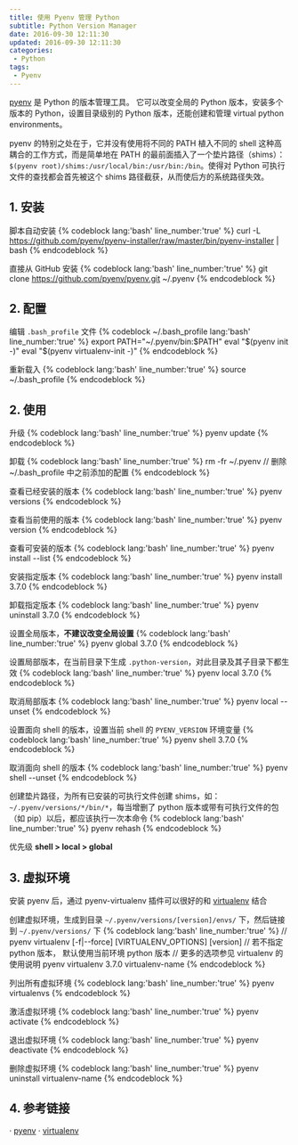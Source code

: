 ```yaml
---
title: 使用 Pyenv 管理 Python
subtitle: Python Version Manager
date: 2016-09-30 12:11:30
updated: 2016-09-30 12:11:30
categories:
 - Python
tags:
 - Pyenv
---
```

[pyenv][] 是 Python 的版本管理工具。 它可以改变全局的 Python 版本，安装多个版本的 Python，设置目录级别的 Python 版本，还能创建和管理 virtual python environments。

pyenv 的特别之处在于，它并没有使用将不同的 PATH 植入不同的 shell 这种高耦合的工作方式，而是简单地在 PATH 的最前面插入了一个垫片路径（shims）：`$(pyenv root)/shims:/usr/local/bin:/usr/bin:/bin`。使得对 Python 可执行文件的查找都会首先被这个 shims 路径截获，从而使后方的系统路径失效。

<!--more-->

## 1. 安装
脚本自动安装
{% codeblock lang:'bash' line_number:'true' %}
curl -L https://github.com/pyenv/pyenv-installer/raw/master/bin/pyenv-installer | bash
{% endcodeblock %}

直接从 GitHub 安装
{% codeblock lang:'bash' line_number:'true' %}
git clone https://github.com/pyenv/pyenv.git ~/.pyenv
{% endcodeblock %}

## 2. 配置
编辑 `.bash_profile` 文件
{% codeblock ~/.bash_profile lang:'bash' line_number:'true' %}
export PATH="~/.pyenv/bin:$PATH"
eval "$(pyenv init -)"
eval "$(pyenv virtualenv-init -)"
{% endcodeblock %}

重新载入
{% codeblock lang:'bash' line_number:'true' %}
source ~/.bash_profile
{% endcodeblock %}

## 2. 使用
升级
{% codeblock lang:'bash' line_number:'true' %}
pyenv update
{% endcodeblock %}

卸载
{% codeblock lang:'bash' line_number:'true' %}
rm -fr ~/.pyenv
// 删除 ~/.bash_profile 中之前添加的配置
{% endcodeblock %}

查看已经安装的版本
{% codeblock lang:'bash' line_number:'true' %}
pyenv versions
{% endcodeblock %}

查看当前使用的版本
{% codeblock lang:'bash' line_number:'true' %}
pyenv version
{% endcodeblock %}

查看可安装的版本
{% codeblock lang:'bash' line_number:'true' %}
pyenv install --list
{% endcodeblock %}

安装指定版本
{% codeblock lang:'bash' line_number:'true' %}
pyenv install 3.7.0
{% endcodeblock %}

卸载指定版本
{% codeblock lang:'bash' line_number:'true' %}
pyenv uninstall 3.7.0
{% endcodeblock %}

设置全局版本，__不建议改变全局设置__
{% codeblock lang:'bash' line_number:'true' %}
pyenv global 3.7.0
{% endcodeblock %}

设置局部版本，在当前目录下生成 `.python-version`，对此目录及其子目录下都生效
{% codeblock lang:'bash' line_number:'true' %}
pyenv local 3.7.0
{% endcodeblock %}

取消局部版本
{% codeblock lang:'bash' line_number:'true' %}
pyenv local --unset
{% endcodeblock %}

设置面向 shell 的版本，设置当前 shell 的 `PYENV_VERSION` 环境变量
{% codeblock lang:'bash' line_number:'true' %}
pyenv shell 3.7.0
{% endcodeblock %}

取消面向 shell 的版本
{% codeblock lang:'bash' line_number:'true' %}
pyenv shell --unset
{% endcodeblock %}

创建垫片路径，为所有已安装的可执行文件创建 shims，如：`~/.pyenv/versions/*/bin/*`，每当增删了 python 版本或带有可执行文件的包（如 pip）以后，都应该执行一次本命令
{% codeblock lang:'bash' line_number:'true' %}
pyenv rehash
{% endcodeblock %}

优先级 __shell > local > global__

## 3. 虚拟环境
安装 pyenv 后，通过 pyenv-virtualenv 插件可以很好的和 [virtualenv][] 结合

创建虚拟环境，生成到目录 `~/.pyenv/versions/[version]/envs/` 下，然后链接到 `~/.pyenv/versions/` 下
{% codeblock lang:'bash' line_number:'true' %}
// pyenv virtualenv [-f|--force] [VIRTUALENV_OPTIONS] [version] <virtualenv-name>
// 若不指定 python 版本， 默认使用当前环境 python 版本
// 更多的选项参见 virtualenv 的使用说明
pyenv virtualenv 3.7.0 virtualenv-name
{% endcodeblock %}

列出所有虚拟环境
{% codeblock lang:'bash' line_number:'true' %}
pyenv virtualenvs
{% endcodeblock %}

激活虚拟环境 
{% codeblock lang:'bash' line_number:'true' %}
pyenv activate
{% endcodeblock %}

退出虚拟环境 
{% codeblock lang:'bash' line_number:'true' %}
pyenv deactivate
{% endcodeblock %}

删除虚拟环境 
{% codeblock lang:'bash' line_number:'true' %}
pyenv uninstall virtualenv-name
{% endcodeblock %}
 
## 4. 参考链接
· [pyenv][]
· [virtualenv][]

[pyenv]: https://github.com/pyenv/pyenv
[virtualenv]: https://github.com/pypa/virtualenv